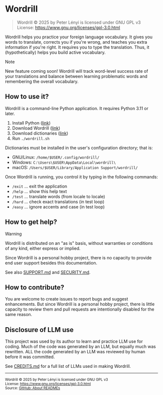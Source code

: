 # Wordrill

> Wordrill © 2025 by Peter Lényi is licensed under GNU GPL v3  
> License: https://www.gnu.org/licenses/gpl-3.0.html

Wordrill helps you practice your foreign language vocabulary. It gives you words
to translate, corrects you if you're wrong, and teaches you extra information if 
you're right. It requires you to type the translation. Thus, it (hypothetically) 
helps you build active vocabulary.

> [!NOTE]
> New feature coming soon! Wordrill will track word-level success rate of your 
> translations and balance between learning problematic words and remembering
> the overall vocabulary.

## How to use it?

Wordrill is a command-line Python application. It requires Python 3.11 or later.

1. Install Python ([link](https://wiki.python.org/moin/BeginnersGuide/Download))
2. Download Wordrill ([link](https://github.com/peterlenyi/wordrill))
3. Download dictionaries ([link](https://github.com/peterlenyi/wordrill-dictionaries))
4. Run `./wordrill.sh`

Dictionaries must be installed in the user's configuration directory; that is:
* GNU/Linux: `/home/$USER/.config/wordrill/`
* Windows: `C:\Users\$USER\AppData\Local\wordrill\ `
* macOS: `/Users/$USER/Library/Application Support/wordrill/`

Once Wordrill is running, you control it by typing in the following commands:
* `/exit` ... exit the application
* `/help` ... show this help text
* `/test` ... translate words (from locale to locale)
* `/hard` ... check exact translations (in test loop)
* `/easy` ... ignore accents and case (in test loop)

## How to get help?

> [!WARNING]
> Wordrill is distributed on an "as is" basis, without warranties or conditions
> of any kind, either express or implied.

Since Wordrill is a personal hobby project, there is no capacity to provide end
user support besides this documentation. 

See also [SUPPORT.md](SUPPORT.md) and [SECURITY.md](SECURITY.md).

## How to contribute?

You are welcome to create issues to report bugs and suggest enhancements. But 
since Wordrill is a personal hobby project, there is little capacity to review 
them and pull requests are intentionally disabled for the same reason.

## Disclosure of LLM use

This project was used by its author to learn and practice LLM use for coding.
Much of the code was generated by an LLM, but equally much was rewritten. ALL 
the code generated by an LLM was reviewed by human before it was committed.

See [CREDITS.md](CREDITS.md) for a full list of LLMs used in making Wordrill.

___
<sup>Wordrill © 2025 by Peter Lényi is licensed under GNU GPL v3</sup>  
<sup>License: https://www.gnu.org/licenses/gpl-3.0.html </sup>  
<sup>Source: [GitHub: About READMEs](https://docs.github.com/en/repositories/managing-your-repositorys-settings-and-features/customizing-your-repository/about-readmes)</sup>
